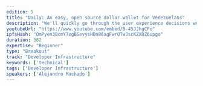 ```yaml
---
edition: 5
title: "Daily: An easy, open source dollar wallet for Venezuelans"
description: "We'll quickly go through the user experience decisions we took when building Daily, a wallet that Venezuelans can use to send digital dollars from one phone to another. We'll talk about the Linkdrop protocol, supporting old Android versions, and the importance of connecting deeply with liquidity sources.Daily is a project supported by MakerDAO and Binance Labs."
youtubeUrl: "https://www.youtube.com/embed/B-45JJhgCFo"
ipfsHash: "QmPyen3BcmY7xgBGevysHDn86agFwrQTwJscKZXDZ6upgo"
duration: 382
expertise: "Beginner"
type: "Breakout"
track: "Developer Infrastructure"
keywords: ['technical']
tags: ['Developer Infrastructure']
speakers: ['Alejandro Machado']
---
```

